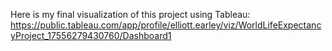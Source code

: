 Here is my final visualization of this project using Tableau: 
https://public.tableau.com/app/profile/elliott.earley/viz/WorldLifeExpectancyProject_17556279430760/Dashboard1
